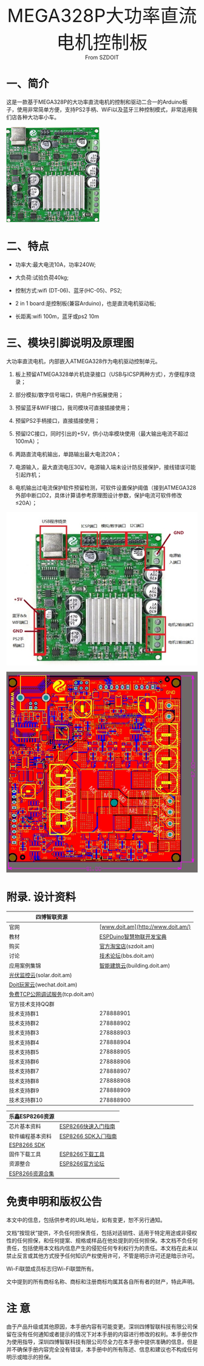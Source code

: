 <center><font size=10> MEGA328P大功率直流电机控制板</center></font>
<center> From SZDOIT</center>



# 一、简介

这是一款基于MEGA328P的大功率直流电机的控制和驱动二合一的Arduino板子，使用非常简单方便，支持PS2手柄、WiFi以及蓝牙三种控制模式，非常适用我们店各种大功率小车。

![img](https://github.com/SmartArduino/zhdocs/raw/master/zhControlPanel/ArduinoBigPowerBoard/wps1.png) 

# 二、特点

- 功率大:最大电流10A，功率240W;

- 大负荷:试验负荷40kg;

- 控制方式:wifi (DT-06)、蓝牙(HC-05)、PS2;

- 2 in 1 board:是控制板(兼容Arduino)，也是直流电机驱动板;

- 长距离:wifi 100m，蓝牙或ps2 10m

# 三、模块引脚说明及原理图

大功率直流电机，内部嵌入ATMEGA328作为电机驱动控制单元。

1. 板上预留ATMEGA328单片机烧录接口（USB与ICSP两种方式），方便程序烧录；

2. 部分模拟/数字信号端口，供用户作拓展使用；

3. 预留蓝牙&WIFI接口，我司模块可直接插接使用；

4. 预留PS2手柄接口，直接插接使用；

5. 预留I2C接口，同时引出的+5V，供小功率模块使用（最大输出电流不超过100mA）；

6. 两路直流电机输出，单路输出最大电流20A；

7. 电源输入，最大直流电压30V。电源输入端未设计防反接保护，接线错误可能引起炸机；

8. 电机输出过电流保护软件预留检测，可软件设置保护阈值（接到ATMEGA328外部中断口D2，具体计算请参考原理图设计参数，保护电流可软件修改≤20A）；

![img](https://github.com/SmartArduino/zhdocs/raw/master/zhControlPanel/ArduinoBigPowerBoard/wps2.jpg) 

![img](https://github.com/SmartArduino/zhdocs/raw/master/zhControlPanel/ArduinoBigPowerBoard/wps3.jpg)

 

# 附录. 设计资料

| 四博智联资源                                           |                                                              |
| ------------------------------------------------------ | ------------------------------------------------------------ |
| 官网                                                   | [www.doit.am](http://www.doit.am/)                           |
| 教材                                                   | [ESPDuino智慧物联开发宝典](https://item.taobao.com/item.htm?spm=a1z10.3-c.w4002-7420449993.9.Bgp1Ll&id=520583000610) |
| 购买                                                   | [官方淘宝店](https://szdoit.taobao.com/)(szdoit.am)          |
| 讨论                                                   | [技术论坛](http://bbs.doit.am/forum.php)(bbs.doit.am)        |
| 应用案例集锦                                           | [智能建筑云](http://building.doit.am)(building.doit.am)      |
| [光伏监控云](http://solar.doit.am)(solar.doit.am)      |                                                              |
| [Doit玩家云](http://wechat.doit.am)(wechat.doit.am)    |                                                              |
| [免费TCP公网调试服务](http://tcp.doit.am)(tcp.doit.am) |                                                              |
| 官方技术支持QQ群                                       |                                                              |
| 技术支持群1                                            | 278888901                                                    |
| 技术支持群2                                            | 278888902                                                    |
| 技术支持群3                                            | 278888903                                                    |
| 技术支持群4                                            | 278888904                                                    |
| 技术支持群5                                            | 278888905                                                    |
| 技术支持群6                                            | 278888906                                                    |
| 技术支持群7                                            | 278888907                                                    |
| 技术支持群8                                            | 278888908                                                    |
| 技术支持群9                                            | 278888909                                                    |
| 技术支持群10                                           | 278888900                                                    |

| 乐鑫ESP8266资源                                              |                                                              |
| ------------------------------------------------------------ | ------------------------------------------------------------ |
| 芯片基本资料                                                 | [ESP8266快速入门指南](http://espressif.com/sites/default/files/documentation/esp8266_quick_start_guide_cn.pdf) |
| 软件编程基本资料                                             | [ESP8266 SDK⼊⻔指南](http://espressif.com/sites/default/files/documentation/2a-esp8266-sdk_getting_started_guide_cn.pdf) |
| [ESP8266 SDK](http://www.espressif.com/zh-hans/support/download/sdks-demos?keys=&field_type_tid[]=14) |                                                              |
| 固件下载工具                                                 | [ESP8266下载⼯具](http://www.espressif.com/zh-hans/support/download/other-tools?keys=&field_type_tid[]=14) |
| 资源整合                                                     | [ESP8266官⽅论坛](http://bbs.espressif.com/)                 |
| [ESP8266资源合集](http://www.espressif.com/zh-hans/products/hardware/esp8266ex/resources) |                                                              |

# 免责申明和版权公告

本文中的信息，包括供参考的URL地址，如有变更，恕不另行通知。 

文档“按现状”提供，不负任何担保责任，包括对适销性、适用于特定用途或非侵权性的任何担保，和任何提案、规格或样品在他处提到的任何担保。本文档不负任何责任，包括使用本文档内信息产生的侵犯任何专利权行为的责任。本文档在此未以禁止反言或其他方式授予任何知识产权使用许可，不管是明示许可还是暗示许可。 

Wi-Fi联盟成员标志归Wi-Fi联盟所有。

文中提到的所有商标名称、商标和注册商标均属其各自所有者的财产，特此声明。 

# 注 意

由于产品升级或其他原因，本手册内容有可能变更。深圳四博智联科技有限公司保留在没有任何通知或者提示的情况下对本手册的内容进行修改的权利。本手册仅作为使用指导，深圳四博智联科技有限公司尽全力在本手册中提供准确的信息，但是并不确保手册内容完全没有错误，本手册中的所有陈述、信息和建议也不构成任何明示或暗示的担保。